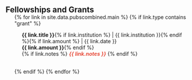 <h2 id="publications" style="margin: 2px 0px -15px;">Fellowships and Grants</h2>

<div class="publications">
<ol class="bibliography">

{% for link in site.data.pubscombined.main %}
{% if link.type contains "grant" %}


  <div class="col-sm-9" style="position: relative;padding-right: 15px;padding-left: 20px;">
      <strong>{{ link.title }}</strong>{% if link.institution %} | {{ link.institution }}{% endif %}{% if link.amount %} | {{ link.date }}<br><b>{{ link.amount }}</b>{% endif %}
<div class="links">{% if link.notes %} 
      <strong> <i style="color:#e74d3c">{{ link.notes }}</i></strong>
      {% endif %}</div>
</div>

<br>

{% endif %}
{% endfor %}

</ol>
</div>

